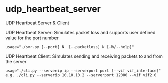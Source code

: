 # udp_heartbeat_server
UDP Heartbeat Server &amp; Client

UDP Heartbeat Server: Simulates packet loss and supports user defined value for the port number

    usage="./svr.py [--port] N  [--packetloss] N [-h/--help]"
  
UDP Heartbeat Client: Simulates sending and receiving packets to and from the server

    usage"./cli.py --serverip ip --serverport port [--vif vif_interface]"
    e.g. ./cli.py --serverip 10.10.10.2 --serverport 12000 --vif vif2.0
